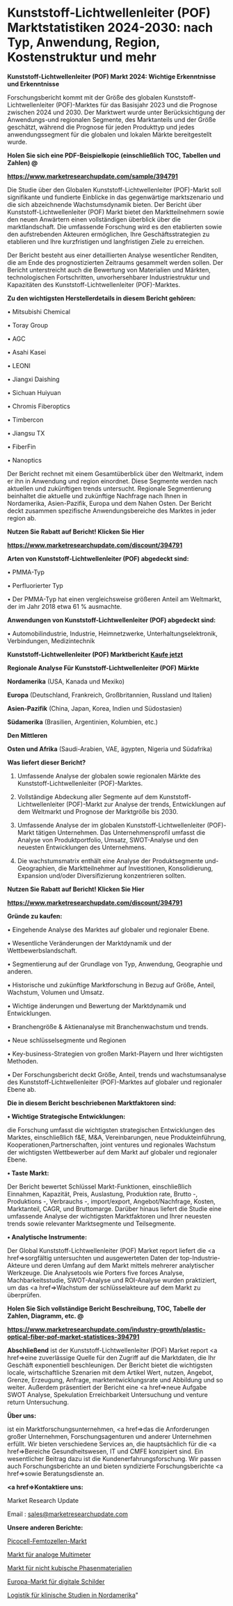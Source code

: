# Kunststoff-Lichtwellenleiter (POF) Marktstatistiken 2024-2030: nach Typ, Anwendung, Region, Kostenstruktur und mehr

<strong>Kunststoff-Lichtwellenleiter (POF) Markt 2024: Wichtige Erkenntnisse und Erkenntnisse</strong>

Forschungsbericht kommt mit der Größe des globalen Kunststoff-Lichtwellenleiter (POF)-Marktes für das Basisjahr 2023 und die Prognose zwischen 2024 und 2030. Der Marktwert wurde unter Berücksichtigung der Anwendungs-und regionalen Segmente, des Marktanteils und der Größe geschätzt, während die Prognose für jeden Produkttyp und jedes anwendungssegment für die globalen und lokalen Märkte bereitgestellt wurde.



<strong>Holen Sie sich eine PDF-Beispielkopie (einschließlich TOC, Tabellen und Zahlen) @
</strong>

<strong><a href=https://www.marketresearchupdate.com/sample/394791>

<strong>https://www.marketresearchupdate.com/sample/394791</u></font></a></strong></strong>

Die Studie über den Globalen Kunststoff-Lichtwellenleiter (POF)-Markt soll signifikante und fundierte Einblicke in das gegenwärtige marktszenario und die sich abzeichnende Wachstumsdynamik bieten. Der Bericht über Kunststoff-Lichtwellenleiter (POF) Markt bietet den Marktteilnehmern sowie den neuen Anwärtern einen vollständigen überblick über die marktlandschaft. Die umfassende Forschung wird es den etablierten sowie den aufstrebenden Akteuren ermöglichen, Ihre Geschäftsstrategien zu etablieren und Ihre kurzfristigen und langfristigen Ziele zu erreichen.

Der Bericht besteht aus einer detaillierten Analyse wesentlicher Renditen, die am Ende des prognostizierten Zeitraums gesammelt werden sollen. Der Bericht unterstreicht auch die Bewertung von Materialien und Märkten, technologischen Fortschritten, unvorhersehbarer Industriestruktur und Kapazitäten des Kunststoff-Lichtwellenleiter (POF)-Marktes.



<strong>Zu den wichtigsten Herstellerdetails in diesem Bericht gehören:</strong>

• Mitsubishi Chemical

• Toray Group

• AGC

• Asahi Kasei

• LEONI

• Jiangxi Daishing

• Sichuan Huiyuan

• Chromis Fiberoptics

• Timbercon

• Jiangsu TX

• FiberFin

• Nanoptics

Der Bericht rechnet mit einem Gesamtüberblick über den Weltmarkt, indem er ihn in Anwendung und region einordnet. Diese Segmente werden nach aktuellen und zukünftigen trends untersucht. Regionale Segmentierung beinhaltet die aktuelle und zukünftige Nachfrage nach Ihnen in Nordamerika, Asien-Pazifik, Europa und dem Nahen Osten. Der Bericht deckt zusammen spezifische Anwendungsbereiche des Marktes in jeder region ab.



<strong>Nutzen Sie Rabatt auf Bericht! Klicken Sie Hier
</strong>

<strong><a href=https://www.marketresearchupdate.com/discount/394791>https://www.marketresearchupdate.com/discount/394791</b></u></font></strong></a>



<strong>Arten von Kunststoff-Lichtwellenleiter (POF) abgedeckt sind:</strong>

• PMMA-Typ

• Perfluorierter Typ

• Der PMMA-Typ hat einen vergleichsweise größeren Anteil am Weltmarkt, der im Jahr 2018 etwa 61 % ausmachte.



<strong>Anwendungen von Kunststoff-Lichtwellenleiter (POF) abgedeckt sind:</strong>

• Automobilindustrie, Industrie, Heimnetzwerke, Unterhaltungselektronik, Verbindungen, Medizintechnik



<strong>Kunststoff-Lichtwellenleiter (POF) Marktbericht <a href=https://www.marketresearchupdate.com/buynow/394791>Kaufe jetzt</a></strong>



<strong>Regionale Analyse Für Kunststoff-Lichtwellenleiter (POF) Märkte</strong>



<strong>Nordamerika</strong> (USA, Kanada und Mexiko)



<strong>Europa</strong> (Deutschland, Frankreich, Großbritannien, Russland und Italien)



<strong>Asien-Pazifik</strong> (China, Japan, Korea, Indien und Südostasien)



<strong>Südamerika</strong> (Brasilien, Argentinien, Kolumbien, etc.)



<strong>Den Mittleren</strong> 

<strong>Osten und Afrika</strong> (Saudi-Arabien, VAE, ägypten, Nigeria und Südafrika)



<strong>Was liefert dieser Bericht?</strong>

1. Umfassende Analyse der globalen sowie regionalen Märkte des Kunststoff-Lichtwellenleiter (POF)-Marktes.

2. Vollständige Abdeckung aller Segmente auf dem Kunststoff-Lichtwellenleiter (POF)-Markt zur Analyse der trends, Entwicklungen auf dem Weltmarkt und Prognose der Marktgröße bis 2030.

3. Umfassende Analyse der im globalen Kunststoff-Lichtwellenleiter (POF)-Markt tätigen Unternehmen. Das Unternehmensprofil umfasst die Analyse von Produktportfolio, Umsatz, SWOT-Analyse und den neuesten Entwicklungen des Unternehmens.

4. Die wachstumsmatrix enthält eine Analyse der Produktsegmente und-Geographien, die Marktteilnehmer auf Investitionen, Konsolidierung, Expansion und/oder Diversifizierung konzentrieren sollten.



<strong>Nutzen Sie Rabatt auf Bericht! Klicken Sie Hier
</strong>

<strong><a href=https://www.marketresearchupdate.com/discount/394791>https://www.marketresearchupdate.com/discount/394791</b></u></font></strong></a>



<strong>Gründe zu kaufen:</strong>

• Eingehende Analyse des Marktes auf globaler und regionaler Ebene.

• Wesentliche Veränderungen der Marktdynamik und der Wettbewerbslandschaft.

• Segmentierung auf der Grundlage von Typ, Anwendung, Geographie und anderen.

• Historische und zukünftige Marktforschung in Bezug auf Größe, Anteil, Wachstum, Volumen und Umsatz.

• Wichtige änderungen und Bewertung der Marktdynamik und Entwicklungen.

• Branchengröße &amp; Aktienanalyse mit Branchenwachstum und trends.

• Neue schlüsselsegmente und Regionen

• Key-business-Strategien von großen Markt-Playern und Ihrer wichtigsten Methoden.

• Der Forschungsbericht deckt Größe, Anteil, trends und wachstumsanalyse des Kunststoff-Lichtwellenleiter (POF)-Marktes auf globaler und regionaler Ebene ab.



<strong>Die in diesem Bericht beschriebenen Marktfaktoren sind:</strong>



<strong>• Wichtige Strategische Entwicklungen:</strong>

die Forschung umfasst die wichtigsten strategischen Entwicklungen des Marktes, einschließlich f&amp;E, M&amp;A, Vereinbarungen, neue Produkteinführung, Kooperationen,Partnerschaften, joint ventures und regionales Wachstum der wichtigsten Wettbewerber auf dem Markt auf globaler und regionaler Ebene.



<strong>• Taste Markt:</strong>

Der Bericht bewertet Schlüssel Markt-Funktionen, einschließlich Einnahmen, Kapazität, Preis, Auslastung, Produktion rate, Brutto -, Produktions -, Verbrauchs -, import/export, Angebot/Nachfrage, Kosten, Marktanteil, CAGR, und Bruttomarge. Darüber hinaus liefert die Studie eine umfassende Analyse der wichtigsten Marktfaktoren und Ihrer neuesten trends sowie relevanter Marktsegmente und Teilsegmente.



<strong>• Analytische Instrumente:</strong>

Der Global Kunststoff-Lichtwellenleiter (POF) Market report liefert die <a href=>sorgf</a>ältig untersuchten und ausgewerteten Daten der top-Industrie-Akteure und deren Umfang auf dem Markt mittels mehrerer analytischer Werkzeuge. Die Analysetools wie Porters five forces Analyse, Machbarkeitsstudie, SWOT-Analyse und ROI-Analyse wurden praktiziert, um das <a href=>Wachstum</a> der schlüsselakteure auf dem Markt zu überprüfen.



<strong>Holen Sie Sich vollständige Bericht Beschreibung, TOC, Tabelle der Zahlen, Diagramm, etc. @ </strong>

<strong><a href=https://www.marketresearchupdate.com/industry-growth/plastic-optical-fiber-pof-market-statistices-394791>https://www.marketresearchupdate.com/industry-growth/plastic-optical-fiber-pof-market-statistices-394791</a></font></strong>



<strong>Abschließend</strong> ist der Kunststoff-Lichtwellenleiter (POF) Market report <a href=>eine</a> zuverlässige Quelle für den Zugriff auf die Marktdaten, die Ihr Geschäft exponentiell beschleunigen. Der Bericht bietet die wichtigsten locale, wirtschaftliche Szenarien mit dem Artikel Wert, nutzen, Angebot, Grenze, Erzeugung, Anfrage, marktentwicklungsrate und Abbildung und so weiter. Außerdem präsentiert der Bericht eine <a href=>neue</a> Aufgabe SWOT Analyse, Spekulation Erreichbarkeit Untersuchung und venture return Untersuchung.



<strong>Über uns:</strong>

 ist ein Marktforschungsunternehmen, <a href=>das</a> die Anforderungen großer Unternehmen, Forschungsagenturen und anderer Unternehmen erfüllt. Wir bieten verschiedene Services an, die hauptsächlich für die <a href=>Bereiche</a> Gesundheitswesen, IT und CMFE konzipiert sind. Ein wesentlicher Beitrag dazu ist die Kundenerfahrungsforschung. Wir passen auch Forschungsberichte an und bieten syndizierte Forschungsberichte <a href=>sowie</a> Beratungsdienste an.



<strong><a href=>Kontaktiere uns:</a></strong>

Market Research Update

Email : sales@marketresearchupdate.com



<strong>Unsere anderen Berichte:</strong>

<a href=https://www.linkedin.com/pulse/picocell-femtocell-market-2023-what-factors>Picocell-Femtozellen-Markt</a>

<a href=https://www.linkedin.com/pulse/analog-multimeters-market-size-emerging-trends>Markt für analoge Multimeter</a>

<a href=https://www.linkedin.com/pulse/non-cubic-phase-material-market-outlooks-2023>Markt für nicht kubische Phasenmaterialien</a>

<a href=https://www.linkedin.com/pulse/europe-digital-sign-market-2023-global-industry>Europa-Markt für digitale Schilder</a>

<a href=https://www.linkedin.com/pulse/north-america-clinical-trial-supply-logistic-pharmaceutical>Logistik für klinische Studien in Nordamerika</a>"
